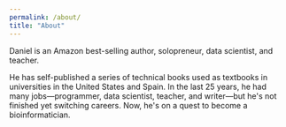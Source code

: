 ```yaml
---
permalink: /about/
title: "About"
---
```


Daniel is an Amazon best-selling author, solopreneur, data scientist, and teacher. 

He has self-published a series of technical books used as textbooks in universities in the United States and Spain. In the last 25 years, he had many jobs—programmer, data scientist, teacher, and writer—but he's not finished yet switching careers. Now, he's on a quest to become a bioinformatician.